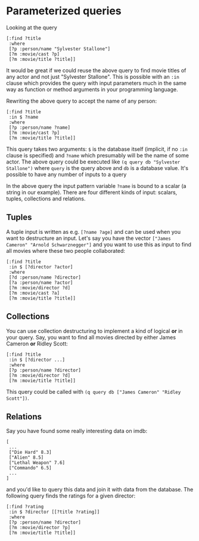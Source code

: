 # Parameterized queries

Looking at the query

    [:find ?title
     :where 
     [?p :person/name "Sylvester Stallone"]
     [?m :movie/cast ?p]
     [?m :movie/title ?title]]

It would be great if we could reuse the above query to find movie
titles of any actor and not just "Sylvester Stallone". This is
possible with an `:in` clause which provides the query with input
parameters much in the same way as function or method arguments in
your programming language. 

Rewriting the above query to accept the name of any person:

    [:find ?title
     :in $ ?name
     :where 
     [?p :person/name ?name]
     [?m :movie/cast ?p]
     [?m :movie/title ?title]]

This query takes two arguments: `$` is the database itself (implicit,
if no `:in` clause is specified) and `?name` which presumably will be
the name of some actor. The above query could be executed like 
`(q query db "Sylvester Stallone")` where `query` is the query above and
`db` is a database value. It's possible to have any number of inputs
to a query

In the above query the input pattern variable `?name` is bound to a
scalar (a string in our example). There are four different kinds of
input: scalars, tuples, collections and relations.

## Tuples

A tuple input is written as e.g. `[?name ?age]` and can be used when
you want to destructure an input. Let's say you have the vector
`["James Cameron" "Arnold Schwarznegger"]` and you want to use this
as input to find all movies where these two people collaborated:

    [:find ?title
     :in $ [?director ?actor]
     :where 
     [?d :person/name ?director]
     [?a :person/name ?actor]
     [?m :movie/director ?d]
     [?m :movie/cast ?a]
     [?m :movie/title ?title]]

## Collections

You can use collection destructuring to implement a kind of logical **or** in your query. Say, you want to find all movies directed by either James Cameron **or** Ridley Scott:

    [:find ?title
     :in $ [?director ...]
     :where
     [?p :person/name ?director]
     [?m :movie/director ?d]
     [?m :movie/title ?title]]

This query could be called with `(q query db ["James Cameron" "Ridley Scott"])`.

## Relations

Say you have found some really interesting data on imdb:

    [
     ... 
     ["Die Hard" 8.3]
     ["Alien" 8.5] 
     ["Lethal Weapon" 7.6]
     ["Commando" 6.5]
     ...
    ]

and you'd like to query this data and join it with data from the database. The following query finds the ratings for a given director:

    [:find ?rating
     :in $ ?director [[?title ?rating]]
     :where 
     [?p :person/name ?director]
     [?m :movie/director ?p]
     [?m :movie/title ?title]]

